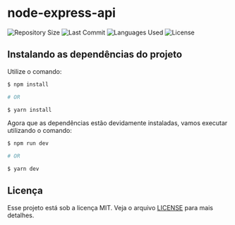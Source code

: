 # node-express-api

<p>
  <img src="https://img.shields.io/github/repo-size/guilhermesantoss/node-express-api?color=darkblue" alt="Repository Size" />
  <img src="https://img.shields.io/github/last-commit/guilhermesantoss/node-express-api?color=darkblue" alt="Last Commit" />
  <img src="https://img.shields.io/github/languages/count/guilhermesantoss/node-express-api?color=darkblue" alt="Languages Used" />
  <img src="https://img.shields.io/github/license/guilhermesantoss/node-express-api?color=darkblue" alt="License" />
</p>

## Instalando as dependências do projeto

Utilize o comando:
```bash
$ npm install

# OR

$ yarn install
```

Agora que as dependências estão devidamente instaladas, vamos executar utilizando o comando:
```bash
$ npm run dev

# OR

$ yarn dev
```

## Licença

Esse projeto está sob a licença MIT. Veja o arquivo [LICENSE](LICENSE) para mais detalhes.
